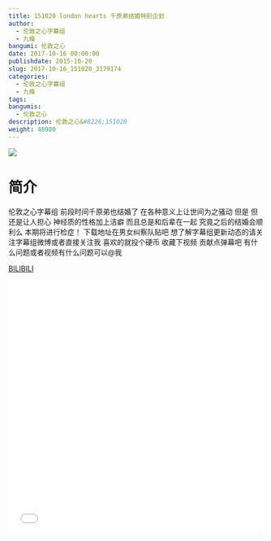 ```yaml
---
title: 151020 london hearts 千原弟结婚特别企划
author: 
  - 伦敦之心字幕组
  - 九條
bangumi: 伦敦之心
date: 2017-10-16 00:00:00
publishdate: 2015-10-20
slug: 2017-10-16_151020_3179174
categories: 
  - 伦敦之心字幕组
  - 九條
tags: 
bangumis: 
  - 伦敦之心
description: 伦敦之心&#8226;151020
weight: 48980
---
```


![](https://i.imgur.com/reqPxKg.jpg)

# 简介  
伦敦之心字幕组 前段时间千原弟也结婚了 在各种意义上让世间为之骚动 但是 但还是让人担心 神经质的性格加上洁癖 而且总是和后辈在一起 究竟之后的结婚会顺利么  本期将进行检症！ 下载地址在男女纠察队贴吧 想了解字幕组更新动态的请关注字幕组微博或者直接关注我 喜欢的就投个硬币 收藏下视频 贡献点弹幕吧 有什么问题或者视频有什么问题可以@我

  [BILIBILI](https://www.bilibili.com/video/av3179174/)


<div class="vcontainer">  <iframe class='video' src="//www.bilibili.com/html/html5player.html?cid=5009340&aid=3179174" width="100%" height="500" frameborder="0" allowfullscreen="allowfullscreen"></iframe></div>
